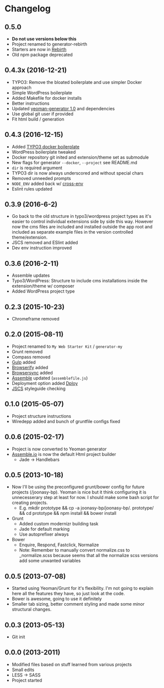 # Changelog

## 0.5.0

* **Do not use versions below this**
* Project renamed to generator-rebirth
* Starters are now in [Rebirth](https://github.com/joonasy/rebirth.git)
* Old npm package deprecated

## 0.4.3x (2016-12-21)

* TYPO3: Remove the bloated boilerplate and use simpler Docker approach
* Simple WordPress boilerplate
* Added Makefile for docker installs
* Better instructions
* Updated [yeoman-generator 1.0](http://yeoman.io/blog/hello-generator-1.0.html) and dependencies
* Use global git user if provided
* Fit html build / generation

## 0.4.3 (2016-12-15)

* Added [TYPO3 docker boilerplate](https://github.com/webdevops/TYPO3-docker-boilerplate)
* WordPress boilerplate tweaked
* Docker repository git inited and extension/theme set as submodule
* New flags for generator `--docker`, `--project` see README.md
* `dir` is required argument
* TYPO3 dir is now always underscored and without special chars
* Removed unneeded prompts
* `NODE_ENV` added back w/ [cross-env](https://www.npmjs.com/package/cross-env)
* Eslint rules updated

## 0.3.9 (2016-6-2)

* Go back to the old structure in typo3/wordpress project types as it's easier to control individual extensions side by side this way. However now the cms files are included and installed outside the app root and included as separate example files in the version controlled theme/extension.
* JSCS removed and ESlint added
* Dev env instruction improved

## 0.3.6 (2016-2-11)

* Assemble updates
* Typo3/WordPress: Structure to include cms installations inside the extension/theme w/ composer
* Added WordPress project type

## 0.2.3 (2015-10-23)

* Chromeframe removed

## 0.2.0 (2015-08-11)
* Project renamed to `My Web Starter Kit` / `generator-my`
* Grunt removed
* Compass removed
* [Gulp](http://gulpjs.com) added
* [Browserify](browserify.org) added
* [Browsersync](http://www.browsersync.io/) added
* [Assemble](http://assemble.io) updated (`assemblefile.js`)
* Deployment option added [Dploy](http://leanmeanfightingmachine.github.io/dploy/)
* [JSCS](https://github.com/jscs-dev/node-jscs) styleguide checking

## 0.1.0 (2015-05-07)

* Project structure instructions
* Wiredepp added and bunch of gruntfile configs fixed

## 0.0.6 (2015-02-17)

* Project is now converted to Yeoman generator
* [Assemble.io](http://assemble.io) is now the default Html project builder 
  * Jade -> Handlebars

## 0.0.5 (2013-10-18)
* Now I'll be using the preconfigured grunt/bower config for future projects (/joonasy-bp). Yeoman is nice but it think configuring it is unnecesserary step at least for now. I should make some bash script for creating projects.
  * E.g. mkdir prototype && cp -a joonasy-bp/joonasy-bp/. prototype/ && cd prototype && npm install && bower install 
* Grunt
  * Added custom modernizr building task
  * Jade for default marking
  * Use autoprefixer always
* Bower 
  * Enquire, Respond, Fastclick, Normalize
  * Note: Remember to manually convert normalize.css to _normalize.scss because seems that all the normalize scss versions add some unwanted variables

## 0.0.5 (2013-07-08)

* Started using Yeoman/Grunt for it's flexibility. I'm not going to explain here all the features they have, so just look at the code.
* Bower is awesome, going to use it definitely
* Smaller tab sizing, better comment styling and made some minor structural changes.

## 0.0.3 (2013-05-13)

* Git init

## 0.0.0 (2013-2011)

* Modified files based on stuff learned from various projects
* Small edits
* LESS -> SASS
* Project started

